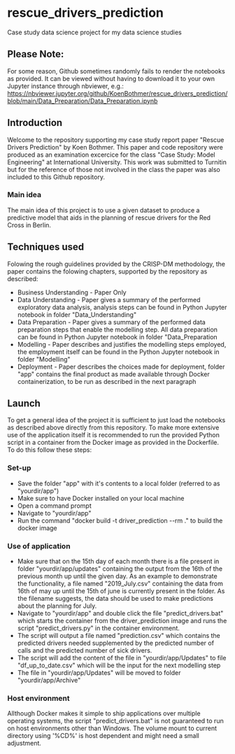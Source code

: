# rescue_drivers_prediction
Case study data science project for my data science studies
## Please Note:
For some reason, Github sometimes randomly fails to render the notebooks as provided. It can be viewed without having to download it to your own Jupyter instance through nbviewer, e.g.: https://nbviewer.jupyter.org/github/KoenBothmer/rescue_drivers_prediction/blob/main/Data_Preparation/Data_Preparation.ipynb

## Introduction
Welcome to the repository supporting my case study report paper "Rescue Drivers Prediction" by Koen Bothmer. This paper and code repository were produced as an examination excercice for the class "Case Study: Model Engineering" at International University. This work was submitted to Turnitin but for the reference of those not involved in the class the paper was also included to this Github repository.
### Main idea
The main idea of this project is to use a given dataset to produce a predictive model that aids in the planning of rescue drivers for the Red Cross in Berlin. 
## Techniques used
Folowing the rough guidelines provided by the CRISP-DM methodology, the paper contains the folowing chapters, supported by the repository as described:
- Business Understanding - Paper Only
- Data Understanding - Paper gives a summary of the performed exploratory data analysis, analysis steps can be found in Python Jupyter notebook in folder "Data_Understanding"
- Data Preparation - Paper gives a summary of the performed data preparation steps that enable the modelling step. All data preparation can be found in Python Jupyter notebook in folder "Data_Preparation
- Modelling - Paper describes and justifies the modelling steps employed, the employment itself can be found in the Python Jupyter notebook in folder "Modelling"
- Deployment - Paper describes the choices made for deployment, folder "app" contains the final product as made available through Docker containerization, to be run as described in the next paragraph
## Launch
To get a general idea of the project it is sufficient to just load the notebooks as described above directly from this repository. To make more extensive use of the application itself it is recommended to run the provided Python script in a container from the Docker image as provided in the Dockerfile. To do this follow these steps:
### Set-up
* Save the folder "app" with it's contents to a local folder (referred to as "yourdir/app")
* Make sure to have Docker installed on your local machine
* Open a command prompt
* Navigate to "yourdir/app"
* Run the command "docker build -t driver_prediction --rm ." to build the docker image
### Use of application
* Make sure that on the 15th day of each month there is a file present in folder "yourdir/app/updates" containing the output from the 16th of the previous month up until the given day. As an example to demonstrate the functionality, a file named "2019_July.csv" containing the data from 16th of may up until the 15th of june is currently present in the folder. As the filename suggests, the data should be used to make predictions about the planning for July.
* Navigate to "yourdir/app" and double click the file "predict_drivers.bat" which starts the container from the driver_prediction image and runs the script "predict_drivers.py" in the container environment. 
* The script will output a file named "prediction.csv" which contains the predicted drivers needed supplemented by the predicted number of calls and the predicted number of sick drivers.
* The script will add the content of the file in "yourdir/app/Updates" to file "df_up_to_date.csv" which will be the input for the next modelling step
* The file in "yourdir/app/Updates" will be moved to folder "yourdir/app/Archive"
### Host environment
Allthough Docker makes it simple to ship applications over multiple operating systems, the script "predict_drivers.bat" is not guaranteed to run on host environments other than Windows. The volume mount to current directory using '%CD%' is host dependent and might need a small adjustment.
